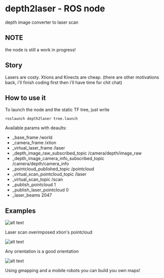 # depth2laser - ROS node
depth image converter to laser scan
## NOTE
the node is still a work in progress!
## Story
Lasers are costy. Xtions and Kinects are cheap.
(there are other motivations back, i'll finish coding first then i'll have time for chit chat)

## How to use it
To launch the node and the static TF tree, just write

 `roslaunch depth2laser tree.launch `
 
Available params with deaults:

* _base_frame /world
* _camera_frame /xtion
* _virtual_laser_frame /laser
* _depth_image_raw_subscribed_topic /camera/depth/image_raw
* _depth_image_camera_info_subscribed_topic /camera/depth/camera_info
* _pointcloud_published_topic /pointcloud
* _virtual_scan_pointcloud_topic /laser
* _virtual_scan_topic /scan
* _publish_pointcloud 1
* _publish_laser_pointcloud 0
* _laser_beams 2047

## Examples
![alt text](http://i.imgur.com/a4774Lz.png "Laser scan overimposed xtion's pointcloud")

Laser scan overimposed xtion's pointcloud

![alt text](http://i.imgur.com/X3dYuHS.png "Any orientation is a good orientation")

Any orientation is a good orientation

![alt text](http://i.imgur.com/GHLpk0m.png "Map with gmapping")

Using gmapping and a mobile robots you can build you own maps!
